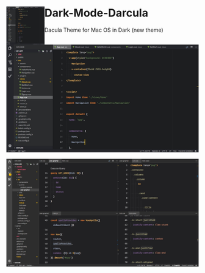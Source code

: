# Dark-Mode-Darcula <img align="left" width="100" height="100" src="https://raw.githubusercontent.com/dobbbri/dark-mode-darcula/master/darcula.jpg">
Dacula Theme for Mac OS in Dark (new theme)

![Dark-Mode-Darcula Theme](https://raw.githubusercontent.com/dobbbri/dark-mode-darcula/master/darcula.jpg)

![Dark-Mode-Darcula Theme - old version](https://raw.githubusercontent.com/dobbbri/dark-mode-darcula/master/darcula-old.jpg)
